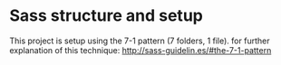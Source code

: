 # Sass structure and setup

This project is setup using the 7-1 pattern (7 folders, 1 file).
for further explanation of this technique: http://sass-guidelin.es/#the-7-1-pattern
